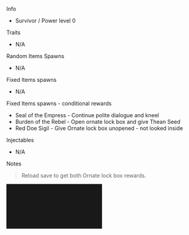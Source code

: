 Info

- Survivor / Power level 0

Traits

- N/A

Random Items Spawns

- N/A

Fixed Items spawns

- N/A

Fixed Items spawns - conditional rewards

- Seal of the Empress - Continue polite dialogue and kneel
- Burden of the Rebel - Open ornate lock box and give Thean Seed
- Red Doe Sigil - Give Ornate lock box unopened - not looked inside

Injectables

- N/A

Notes

> Reload save to get both Ornate lock box rewards.

![](info/mini-map.png)
